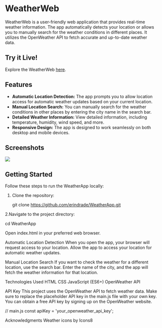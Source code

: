 # WeatherWeb

WeatherWeb is a user-friendly web application that provides real-time weather information. The app automatically detects your location or allows you to manually search for the weather conditions in different places. It utilizes the OpenWeather API to fetch accurate and up-to-date weather data.

## Try it Live!

Explore the WeatherWeb [here](https://climesky.netlify.app).

## Features

- **Automatic Location Detection:** The app prompts you to allow location access for automatic weather updates based on your current location.
- **Manual Location Search:** You can manually search for the weather conditions in other places by entering the city name in the search bar.
- **Detailed Weather Information:** View detailed information, including temperature, humidity, wind speed, and more.
- **Responsive Design:** The app is designed to work seamlessly on both desktop and mobile devices.

## Screenshots

![](https://i.imgur.com/g8CeiFW.png)

## Getting Started

Follow these steps to run the WeatherApp locally:

1. Clone the repository:

     git clone https://github.com/erindrade/WeatherApp.git

2.Navigate to the project directory:

   cd WeatherApp
   
   Open index.html in your preferred web browser.


Automatic Location Detection
When you open the app, your browser will request access to your location. Allow the app to access your location for automatic weather updates.


Manual Location Search
If you want to check the weather for a different location, use the search bar. Enter the name of the city, and the app will fetch the weather information for that location.

Technologies Used
HTML
CSS
JavaScript (ES6+)
OpenWeather API


API Key
This project uses the OpenWeather API to fetch weather data. Make sure to replace the placeholder API key in the main.js file with your own key. You can obtain a free API key by signing up on the OpenWeather website.

// main.js
const apiKey = 'your_openweather_api_key';


Acknowledgments
Weather icons by Icons8
